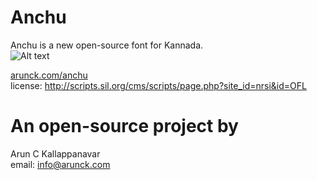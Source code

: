 # Anchu
Anchu is a new open-source font for Kannada.\
<img
  src="https://firebasestorage.googleapis.com/v0/b/arunck-e238d.appspot.com/o/ANCHU%20%20kannada%20by%20ImArunck%20.png?alt=media&token=77a9324d-8ca2-4755-a90b-275761acd7d2"
  alt="Alt text"
  title="Optional title"
  style="display: inline-block; margin: 0 auto; max-width: 200px">
  
[arunck.com/anchu](https://arunck.com/anchu) \
license: http://scripts.sil.org/cms/scripts/page.php?site_id=nrsi&id=OFL  

An open-source project by 
==
Arun C Kallappanavar\
email: info@arunck.com 
